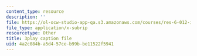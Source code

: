 ```yaml
---
content_type: resource
description: ''
file: https://ol-ocw-studio-app-qa.s3.amazonaws.com/courses/res-6-012-introduction-to-probability-spring-2018/4a2c084ba5d457ceb99bbe11522f5941_4QeL1ma_XJ0.vtt
file_type: application/x-subrip
resourcetype: Other
title: 3play caption file
uid: 4a2c084b-a5d4-57ce-b99b-be11522f5941
---
```

